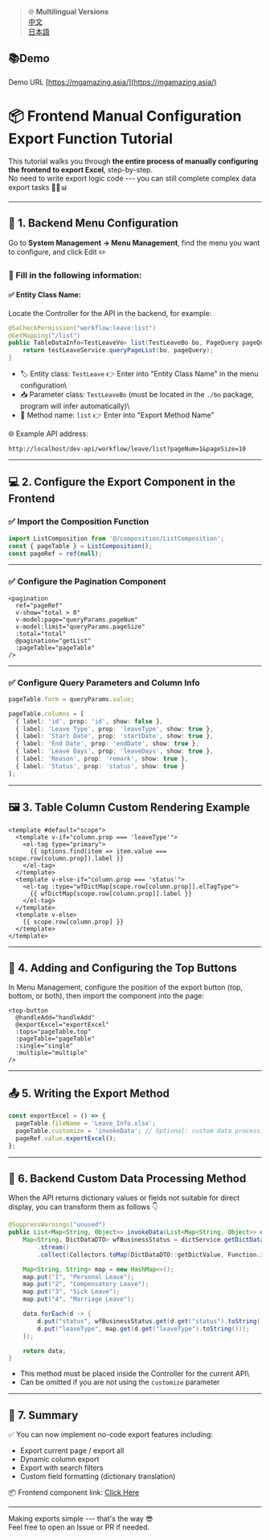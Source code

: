 > 🌐 **Multilingual Versions**  
>  [中文](../README.md)  
>  [日本語](export_tutorial_jp.md)
## 📚Demo
Demo URL [https://mgamazing.asia/](https://mgamazing.asia/)
# 📦 Frontend Manual Configuration Export Function Tutorial

This tutorial walks you through **the entire process of manually
configuring the frontend to export Excel**, step-by-step.\
No need to write export logic code --- you can still complete complex
data export tasks 🧙‍♂️📊

------------------------------------------------------------------------

## 🔧 1. Backend Menu Configuration

Go to **System Management → Menu Management**, find the menu you want to
configure, and click Edit ✏️

### 📌 Fill in the following information:

#### ✅ Entity Class Name:

Locate the Controller for the API in the backend, for example:

``` java
@SaCheckPermission("workflow:leave:list")
@GetMapping("/list")
public TableDataInfo<TestLeaveVo> list(TestLeaveBo bo, PageQuery pageQuery) {
    return testLeaveService.queryPageList(bo, pageQuery);
}
```

-   🏷️ Entity class: `TestLeave` 👉 Enter into "Entity Class Name" in
    the menu configuration\
-   📥 Parameter class: `TestLeaveBo` (must be located in the `./bo`
    package, program will infer automatically)\
-   🔁 Method name: `list` 👉 Enter into "Export Method Name"

🌐 Example API address:

    http://localhost/dev-api/workflow/leave/list?pageNum=1&pageSize=10

------------------------------------------------------------------------

## 💻 2. Configure the Export Component in the Frontend

### ✅ Import the Composition Function

``` ts
import ListComposition from '@/composition/ListComposition';
const { pageTable } = ListComposition();
const pageRef = ref(null);
```

------------------------------------------------------------------------

### ✅ Configure the Pagination Component

``` vue
<pagination
  ref="pageRef"
  v-show="total > 0"
  v-model:page="queryParams.pageNum"
  v-model:limit="queryParams.pageSize"
  :total="total"
  @pagination="getList"
  :pageTable="pageTable"
/>
```

------------------------------------------------------------------------

### ✅ Configure Query Parameters and Column Info

``` ts
pageTable.form = queryParams.value;

pageTable.columns = [
  { label: 'id', prop: 'id', show: false },
  { label: 'Leave Type', prop: 'leaveType', show: true },
  { label: 'Start Date', prop: 'startDate', show: true },
  { label: 'End Date', prop: 'endDate', show: true },
  { label: 'Leave Days', prop: 'leaveDays', show: true },
  { label: 'Reason', prop: 'remark', show: true },
  { label: 'Status', prop: 'status', show: true }
];
```

------------------------------------------------------------------------

## 🖼️ 3. Table Column Custom Rendering Example

``` vue
<template #default="scope">
  <template v-if="column.prop === 'leaveType'">
    <el-tag type="primary">
      {{ options.find(item => item.value === scope.row[column.prop]).label }}
    </el-tag>
  </template>
  <template v-else-if="column.prop === 'status'">
    <el-tag :type="wfDictMap[scope.row[column.prop]].elTagType">
      {{ wfDictMap[scope.row[column.prop]].label }}
    </el-tag>
  </template>
  <template v-else>
    {{ scope.row[column.prop] }}
  </template>
</template>
```

------------------------------------------------------------------------

## 🔘 4. Adding and Configuring the Top Buttons

In Menu Management, configure the position of the export button (top,
bottom, or both), then import the component into the page:

``` vue
<top-button
  @handleAdd="handleAdd"
  @exportExcel="exportExcel"
  :tops="pageTable.top"
  :pageTable="pageTable"
  :single="single"
  :multiple="multiple"
/>
```

------------------------------------------------------------------------

## 📤 5. Writing the Export Method

``` ts
const exportExcel = () => {
  pageTable.fileName = 'Leave_Info.xlsx';
  pageTable.customize = 'invokeData'; // Optional: custom data processing method
  pageRef.value.exportExcel();
};
```

------------------------------------------------------------------------

## 🧠 6. Backend Custom Data Processing Method

When the API returns dictionary values or fields not suitable for direct
display, you can transform them as follows 👇

``` java
@SuppressWarnings("unused")
public List<Map<String, Object>> invokeData(List<Map<String, Object>> data) {
    Map<String, DictDataDTO> wfBusinessStatus = dictService.getDictData("wf_business_status")
        .stream()
        .collect(Collectors.toMap(DictDataDTO::getDictValue, Function.identity()));

    Map<String, String> map = new HashMap<>();
    map.put("1", "Personal Leave");
    map.put("2", "Compensatory Leave");
    map.put("3", "Sick Leave");
    map.put("4", "Marriage Leave");

    data.forEach(d -> {
        d.put("status", wfBusinessStatus.get(d.get("status").toString()).getDictLabel());
        d.put("leaveType", map.get(d.get("leaveType").toString()));
    });

    return data;
}
```

-   This method must be placed inside the Controller for the current
    API\
-   Can be omitted if you are not using the `customize` parameter

------------------------------------------------------------------------

## 📌 7. Summary

✅ You can now implement no-code export features including:

-   Export current page / export all
-   Dynamic column export
-   Export with search filters
-   Custom field formatting (dictionary translation)

📦 Frontend component link: [Click
Here](https://github.com/MG-amazing/plus-ui-excel)

------------------------------------------------------------------------

Making exports simple --- that's the way 😎\
Feel free to open an Issue or PR if needed.
